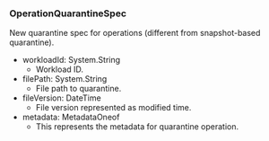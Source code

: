 ### OperationQuarantineSpec
New quarantine spec for operations (different from snapshot-based
quarantine).

- workloadId: System.String
  - Workload ID.
- filePath: System.String
  - File path to quarantine.
- fileVersion: DateTime
  - File version represented as modified time.
- metadata: MetadataOneof
  - This represents the metadata for quarantine operation.
